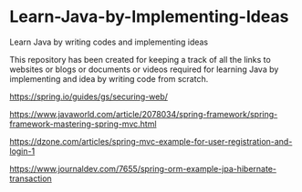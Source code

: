 # Learn-Java-by-Implementing-Ideas
Learn Java by writing codes and implementing ideas


This repository has been created for keeping a track of all the links to websites or blogs or documents or videos required for learning Java by implementing and idea by writing code from scratch.

https://spring.io/guides/gs/securing-web/

https://www.javaworld.com/article/2078034/spring-framework/spring-framework-mastering-spring-mvc.html

https://dzone.com/articles/spring-mvc-example-for-user-registration-and-login-1

https://www.journaldev.com/7655/spring-orm-example-jpa-hibernate-transaction
